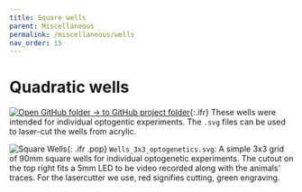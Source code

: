```yaml
---
title: Square wells
parent: Miscellaneous
permalink: /miscellaneous/wells
nav_order: 15
---
```


# Quadratic wells

[![Open GitHub folder]({{site.baseurl}}/assets/img/GitHub-Mark-32px.png) → to GitHub project folder](https://github.com/reiserlab/Component-Design/tree/main/Miscellaneous/Square_wells_90mm){:.ifr}
These wells were intended for individual optogentic experiments. The `.svg` files can be used to laser-cut the wells from acrylic.

![Square Wells]({{site.baseurl}}/assets/img/Miscellaneous/Square_wells_90mm/Wells_3x3_optogenetics.png){: .ifr .pop}
`Wells_3x3_optogenetics.svg`: A simple 3x3 grid of 90mm square wells for individual optogenetic experiments. The cutout on the top right fits a 5mm LED to be video recorded along with the animals' traces. For the lasercutter we use, red signifies cutting, green engraving.

